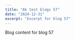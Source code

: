 ```yaml
---
title: "Ak test blogs 57"
date: "2024-12-31"
excerpt: "Excerpt for blog 57"
---
```


Blog content for blog 57
